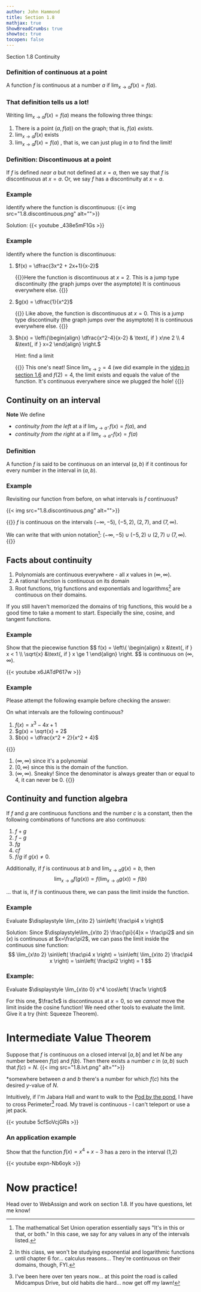 ```yaml
---
author: John Hammond
title: Section 1.8
mathjax: true
ShowBreadCrumbs: true
showtoc: true
tocopen: false
---
```



Section 1.8 Continuity

<!--more-->


### Definition of continuous at a point 

A function $f$ is continuous at a number $a$ if $\displaystyle \lim_{x\to a} f(x) = f(a)$.

### That definition tells us a lot!

Writing $\displaystyle \lim_{x\to a} f(x) = f(a)$ means the following three things:

1. There is a point $( a, f(a) )$  on the graph; that is, $f(a)$ *exists*.
2. $\displaystyle \lim_{x\to a} f(x)$ exists 
3. $\displaystyle \lim_{x\to a} f(x) = f(a)$ , that is, we can just plug in $a$ to find the limit!

### Definition: Discontinuous at a point

If $f$ is defined *near* $a$ but not defined at $x=a$, then we say that $f$ is discontinuous at $x=a$. Or, we say $f$ has a discontinuity at $x=a$.

### Example
Identify where the function is discontinuous:
{{< img src="1.8.discontinuous.png" alt="">}}

Solution:
{{< youtube _438e5mF1Gs >}}

### Example
Identify where the function is discontinuous:

1. $f(x) = \dfrac{3x^2 + 2x+1}{x-2}$

    {{<spoiler>}}Here the function is discontinuous at $x=2$. This is a jump type discontinuity (the graph jumps over the asymptote) It is continuous everywhere else.
    {{</spoiler>}}


2. $g(x) = \dfrac{1}{x^2}$

    {{<spoiler>}} Like above, the function is discontinuous at $x=0$. This is a jump type discontinuity (the graph jumps over the asymptote) It is continuous everywhere else.
    {{</spoiler>}}

3. $h(x) = \left\\{\begin{align}  \dfrac{x^2-4}{x-2} & \text{, if } x\ne 2 \\\\ 4 &\text{, if } x=2  \end{align} \right.$

   Hint: find a limit

   {{<spoiler>}} This one's neat! Since $\lim_{x\to 2} = 4$ (we did example in the [video in section 1.6](https://youtu.be/52EGYgkpNQs?t=244) and $f(2)=4$, the limit exists and equals the value of the function. It's continuous everywhere since we plugged the hole!
   {{</spoiler>}}
## Continuity on an interval

**Note** We define 
- *continuity from the left* at a if $\displaystyle \lim_{x\to a^-} f(x) = f(a)$, and 
- *continuity from the right* at a if $\displaystyle \lim_{x\to a^+} f(x) = f(a)$

### Definition
A function $f$ is said to be continuous on an interval $(a, b)$ if it continous for every number in the interval in $(a,b)$. 

### Example

Revisiting our function from before, on what intervals is $f$ continuous?

{{< img src="1.8.discontinuous.png" alt="">}}

{{<spoiler>}}
$f$ is continuous on the intervals $(-\infty, -5)$, $(-5, 2)$, $(2, 7)$, and $(7, \infty)$. 

We can write that with union notation[^1]: $(-\infty, -5) \cup (-5, 2)\cup(2, 7)\cup(7, \infty)$.
{{</spoiler>}}

## Facts about continuity

1. Polynomials are continuous everywhere - all $x$ values in $(\infty, \infty)$.
2. A rational function is continuous on its domain
3. Root functions, trig functions and exponentials and logarithms[^2] are continuous on their domains. 

If you still haven't memorized the domains of trig functions, this would be a good time to take a moment to start. Especially the sine, cosine, and tangent functions.

### Example
Show that the piecewise function 
$$
f(x) = \left\\{ \begin{align}  x &\text{, if } x < 1 \\\\ \sqrt{x} &\text{, if } x \ge 1  \end{align}    \right.
$$
is continuous on $(\infty, \infty)$.

{{< youtube x6JATdP617w >}}

### Example 
Please attempt the following example before checking the answer:

On what intervals are the following continuous? 
1. $f(x) = x^3 -4x + 1$
2. $g(x) = \sqrt{x} + 2$
3. $b(x) = \dfrac{x^2 + 2}{x^2 + 4}$

{{<spoiler>}}
1. $(\infty, \infty)$ since it's a polynomial
2. $[0, \infty)$ since this is the domain of the function.
3. $(\infty, \infty)$. Sneaky! Since the denominator is always greater than or equal to 4, it can never be 0. 
{{</spoiler>}}

## Continuity and function algebra
If $f$ and $g$ are continuous functions and the number $c$ is a constant, then the following combinations of functions are also continuous: 
1. $f + g$
2. $f-g$
3. $fg$
4. $cf$
5. $f/g$ if $g(x) \ne 0$.

Additionally, if $f$ is continuous at $b$ and $\displaystyle \lim_{x\to a} g(x) = b$, then 
$$
\lim_{x\to a} f(g(x)) = f\left( \lim_{x\to a} g(x) \right) = f(b)
$$

... that is, if $f$ is continuous there, we can pass the limit inside the function.

### Example
Evaluate $\displaystyle \lim_{x\to 2} \sin\left( \frac\pi4 x \right)$

Solution:
Since $\displaystyle\lim_{x\to 2} \frac{\pi}{4}x = \frac\pi2$ and $\sin(x)$ is continuous at $x=\frac\pi2$, we can pass the limit inside the continuous sine function: 
$$
\lim_{x\to 2} \sin\left( \frac\pi4 x \right) =  \sin\left( \lim_{x\to 2} \frac\pi4 x \right) =  \sin\left( \frac\pi2 \right) = 1
$$


### Example:
Evaluate $\displaystyle \lim_{x\to 0} x^4 \cos\left( \frac1x \right)$

For this one, $\frac1x$ is discontinuous at $x=0$, so we *cannot* move the limit inside the cosine function! 
We need other tools to evaluate the limit. Give it a try (hint: Squeeze Theorem).


# Intermediate Value Theorem
Suppose that $f$ is continuous on a closed interval $[a, b]$ and let $N$ be any number between $f(a)$ and $f(b)$. Then there exists a number $c$ in $(a, b)$ such that $f(c) = N$.
{{< img src="1.8.ivt.png" alt="">}}

*somewhere between $a$ and $b$ there's a number for which $f(c)$ hits the desired $y$-value of $N$. 

Intuitively, if I'm Jabara Hall and want to walk to the [Pod by the pond](https://www.wichita.edu/about/wsunews/news/2019/02-feb/love_locks_pod.php), I have to cross Perimeter[^5] road. My travel is continuous - I can't teleport or use a jet pack.

[^5]: I've been here over ten years now... at this point the road is called Midcampus Drive, but old habits die hard... now get off my lawn! 

{{< youtube 5cfSoVcjGRs >}}

### An application example
Show that the function $f(x) = x^4 + x- 3$ has a zero in the interval (1,2) 

{{< youtube expn-Nb6oyk >}}


#  Now practice!

Head over to WebAssign and work on section 1.8. If you have questions, let me know!

[^1]: The mathematical Set Union operation essentially says "It's in this or that, or both." In this case, we say for any values in any of the intervals listed.
[^2]: In this class, we won't be studying exponential and logarithmic functions until chapter 6 for... calculus reasons... They're continuous on their domains, though, FYI.

